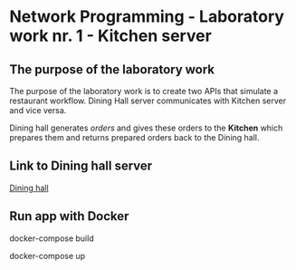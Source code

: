 # Network Programming - Laboratory work nr. 1 - Kitchen server
## The purpose of the laboratory work
The purpose of the laboratory work is to create two APIs that simulate a restaurant workflow. Dining Hall server communicates with Kitchen server and vice versa. 

Dining hall generates *orders* and gives these orders to the **Kitchen** which prepares them and returns prepared orders back to the Dining hall. 

## Link to Dining hall server
[Dining hall](https://github.com/flovik/PR_Dining-Hall)

## Run app with Docker
docker-compose build

docker-compose up
